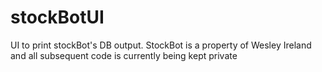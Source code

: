 # stockBotUI
UI to print stockBot's DB output. StockBot is a property of Wesley Ireland and all subsequent code is currently being kept private
